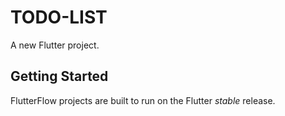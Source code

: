 # TODO-LIST

A new Flutter project.

## Getting Started

FlutterFlow projects are built to run on the Flutter _stable_ release.
